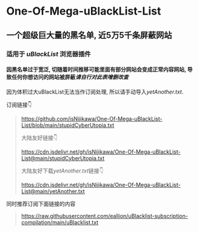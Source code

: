 # One-Of-Mega-uBlackList-List

## 一个超级巨大量的黑名单, 近5万5千条屏蔽网站
### 适用于 *uBlackList* 浏览器插件

#### 因黑名单过于宽泛, 切随着时间推移可能里面有部分网站会变成正常内容网站, 导致任何你想访问的网站被屏蔽*请自行对此表增删改查* 

因为体积过大uBlackList无法当作订阅处理, 所以请手动导入*yetAnother.txt*.

订阅链接👇
> https://github.com/isNijikawa/One-Of-Mega-uBlackList-List/blob/main/stupidCyberUtopia.txt
> 
> 大陆友好链接👇
> 
> https://cdn.jsdelivr.net/gh/isNijikawa/One-Of-Mega-uBlackList-List@main/stupidCyberUtopia.txt
> 
> 大陆友好下载*yetAnother.txt*链接👇
> 
> https://cdn.jsdelivr.net/gh/isNijikawa/One-Of-Mega-uBlackList-List@main/yetAnother.txt

同时推荐订阅下面链接的内容
> https://raw.githubusercontent.com/eallion/uBlacklist-subscription-compilation/main/uBlacklist.txt	

